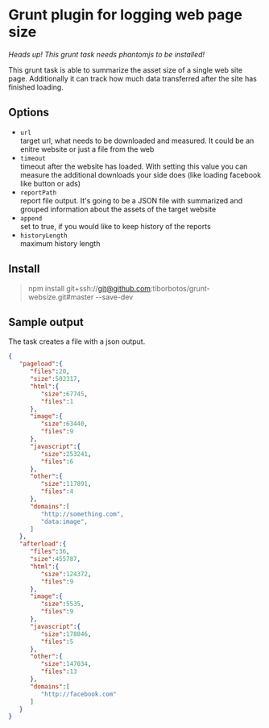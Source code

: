 # Grunt plugin for logging web page size


*Heads up! This grunt task needs phantomjs to be installed!*

This grunt task is able to summarize the asset size of a single web site page. Additionally it can track how much data transferred after the site has finished loading.

## Options ##

* `url`  
target url, what needs to be downloaded and measured. It could be an enitre website or just a file from the web
* `timeout`  
timeout after the website has loaded. With setting this value you can measure the additional downloads your side does (like loading facebook like button or ads)
* `reportPath`  
report file output. It's going to be a JSON file with summarized and grouped information about the assets of the target website
* `append`  
set to true, if you would like to keep history of the reports
* `historyLength`  
maximum history length


## Install ##

> npm install git+ssh://git@github.com:tiborbotos/grunt-websize.git#master --save-dev

## Sample output ##

The task creates a file with a json output.
```json
{
   "pageload":{
      "files":20,
      "size":502317,
      "html":{
         "size":67745,
         "files":1
      },
      "image":{
         "size":63440,
         "files":9
      },
      "javascript":{
         "size":253241,
         "files":6
      },
      "other":{
         "size":117891,
         "files":4
      },
      "domains":[
         "http://something.com",
         "data:image",
      ]
   },
   "afterload":{
      "files":36,
      "size":455787,
      "html":{
         "size":124372,
         "files":9
      },
      "image":{
         "size":5535,
         "files":9
      },
      "javascript":{
         "size":178846,
         "files":5
      },
      "other":{
         "size":147034,
         "files":13
      },
      "domains":[
         "http://facebook.com"
      ]
   }
}
```
